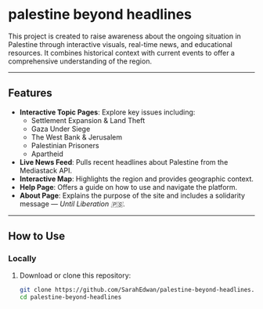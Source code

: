 # palestine beyond headlines

This project is created to raise awareness about the ongoing situation in Palestine through interactive visuals, real-time news, and educational resources. It combines historical context with current events to offer a comprehensive understanding of the region.

---

## Features

- **Interactive Topic Pages**: Explore key issues including:
  - Settlement Expansion & Land Theft
  - Gaza Under Siege
  - The West Bank & Jerusalem
  - Palestinian Prisoners
  - Apartheid
- **Live News Feed**: Pulls recent headlines about Palestine from the Mediastack API.
- **Interactive Map**: Highlights the region and provides geographic context.
- **Help Page**: Offers a guide on how to use and navigate the platform.
- **About Page**: Explains the purpose of the site and includes a solidarity message — *Until Liberation 🇵🇸*.

---

## How to Use

### Locally
1. Download or clone this repository:
   ```bash
   git clone https://github.com/SarahEdwan/palestine-beyond-headlines.git
   cd palestine-beyond-headlines
